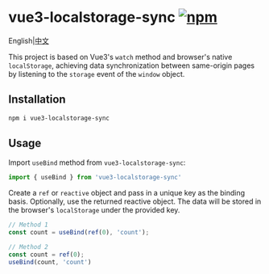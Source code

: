 # vue3-localstorage-sync [![npm](https://img.shields.io/npm/v/vue3-localstorage-sync.svg)](https://www.npmjs.com/package/vue3-localstorage-sync)

English|[中文](./README.zh.md)

This project is based on Vue3's `watch` method and browser's native `localStorage`, achieving data synchronization between same-origin pages by listening to the `storage` event of the `window` object.

## Installation

```bash
npm i vue3-localstorage-sync
```

## Usage

Import `useBind` method from `vue3-localstorage-sync`:

```typescript
import { useBind } from 'vue3-localstorage-sync'
```

Create a `ref` or `reactive` object and pass in a unique key as the binding basis. Optionally, use the returned reactive object. The data will be stored in the browser's `localStorage` under the provided key.

```typescript
// Method 1
const count = useBind(ref(0), 'count');

// Method 2
const count = ref(0);
useBind(count, 'count')
```
